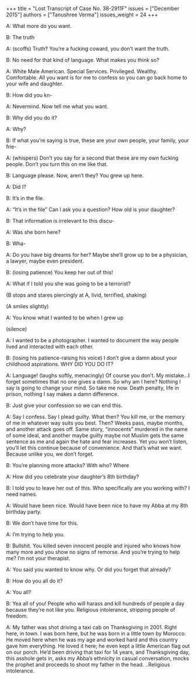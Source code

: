 +++
title = "Lost Transcript of Case No. 38-2911F"
issues = ["December 2015"]
authors = ["Tanushree Verma"]
issues_weight = 24
+++

A: What more do you want.

B: The truth

A: (scoffs) Truth? You’re a fucking coward, you don’t want the truth.

B: No need for that kind of language. What makes you think so?

A: White Male American. Special Services. Privileged. Wealthy. Comfortable. All you want is for me to confess so you can go back home to your wife and daughter.

B: How did you kn-

A: Nevermind. Now tell me what you want.

B: Why did you do it?

A: Why?

B: If what you’re saying is true, these are your own people, your family, your frie-

A: (whispers) Don’t you say for a second that these are my own fucking people. Don’t you turn this on me like that.

B: Language please. Now, aren’t they? You grew up here.

A: Did I?

B: It’s in the file.

A: “It’s in the file” Can I ask you a question? How old is your daughter?

B: That information is irrelevant to this discu-

A: Was she born here?

B: Wha-

A: Do you have big dreams for her? Maybe she’ll grow up to be a physician, a lawyer, maybe even president.

B: (losing patience) You keep her out of this!

A: What if I told you she was going to be a terrorist?

(B stops and stares piercingly at A, livid, terrified, shaking)

(A smiles slightly)

A: You know what I wanted to be when I grew up

(silence)

A: I wanted to be a photographer. I wanted to document the way people lived and interacted with each other.

B: (losing his patience-raising his voice) I don’t give a damn about your childhood aspirations. WHY DID YOU DO IT?

A: Language! (laughs softly, menacingly) Of course you don’t. My mistake…I forget sometimes that no one gives a damn. So why am I here? Nothing I say is going to change your mind. So take me now. Death penalty, life in prison, nothing I say makes a damn difference.

B: Just give your confession so we can end this.

A: Say I confess. Say I plead guilty. What then? You kill me, or the memory of me in whatever way suits you best. Then? Weeks pass, maybe months, and another attack goes off. Same story, “innocents” murdered in the name of some ideal, and another maybe guilty maybe not Muslim gets the same sentence as me and again the hate and fear increases. Yet you won’t listen, you’ll let this continue because of convenience. And that’s what we want. Because unlike you, we don’t forget.

B: You’re planning more attacks? With who? Where

A: How did you celebrate your daughter’s 8th birthday?

B: I told you to leave her out of this. Who specifically are you working with? I need names.

A: Would have been nice. Would have been nice to have my Abba at my 8th birthday party.

B: We don’t have time for this.

A: I’m trying to help you.

B: Bullshit. You killed seven innocent people and injured who knows how many more and you show no signs of remorse. And you’re trying to help me? I’m not your therapist.

A: You said you wanted to know why. Or did you forget that already?

B: How do you all do it?

A: You all?

B: Yea all of you! People who will harass and kill hundreds of people a day because they’re not like you. Religious intolerance, stripping people of freedom.

A: My father was shot driving a taxi cab on Thanksgiving in 2001. Right here, in town. I was born here, but he was born in a little town by Morocco. He moved here when he was my age and worked hard and this country gave him everything. He loved it here; he even kept a little American flag out on our porch.  He’d been driving that taxi for 14 years, and Thanksgiving day, this asshole gets in, asks my Abba’s ethnicity in casual conversation, mocks the prophet and proceeds to shoot my father in the head. ..Religious intolerance.
